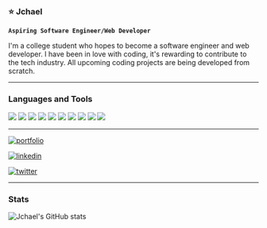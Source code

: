 ### ⭐ Jchael 


**`Aspiring Software Engineer/Web Developer`**

I'm a college student who hopes to become a software engineer and web developer. I have been in love with coding, it's rewarding to contribute to the tech industry. All upcoming coding projects are being developed from scratch. 

------------------------------------------- 

### Languages and Tools

<img src="https://img.shields.io/badge/html5-%23E34F26.svg?style=for-the-badge&logo=html5&logoColor=white">   <img src="https://img.shields.io/badge/css3-02569B?style=for-the-badge&logo=css3&logoColor=white">   <img src="https://img.shields.io/badge/javascript%20-%23323330.svg?&style=for-the-badge&logo=javascript&logoColor=%23F7DF1E">  <img src="https://img.shields.io/badge/react-%2320232a.svg?style=for-the-badge&logo=react&logoColor=%2361DAFB">  <img src="http://img.shields.io/badge/-Dart-4169E1?style=for-the-badge&logo=dart&logoColor=blue">   <img src="https://img.shields.io/badge/git%20-%23F05032.svg?&style=for-the-badge&logo=git&logoColor=white"/> <img src="http://img.shields.io/badge/-Github-000000?style=for-the-badge&logo=Github&logoColor=grey">   <img src="http://img.shields.io/badge/-VS%20Code-000000?style=for-the-badge&logo=Visual-studio-code&logoColor=blue">   <img src="https://img.shields.io/badge/Flutter-02569B?style=for-the-badge&logo=flutter&logoColor=white">   <img src="https://img.shields.io/badge/Neovim-097969?style=for-the-badge&logo=neovim&logoColor=white">


-------
[![portfolio](https://img.shields.io/badge/my_portfolio-000?style=for-the-badge&logo=ko-fi&logoColor=white)](https://jchael-homepage.vercel.app/)

[![linkedin](https://img.shields.io/badge/linkedin-0A66C2?style=for-the-badge&logo=linkedin&logoColor=white)](https://www.linkedin.com/in/jhon-michael-abbas-40b5602a3/)

[![twitter](https://img.shields.io/badge/facebook-4267B2?style=for-the-badge&logo=facebook&logoColor=white)](https://twitter.com/)

---
### Stats


![Jchael's GitHub stats](https://github-readme-stats.vercel.app/api?username=Jchael12&show_icons=true&theme=rose_pine)
